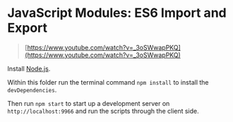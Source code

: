 # JavaScript Modules: ES6 Import and Export

> [https://www.youtube.com/watch?v=_3oSWwapPKQ](https://www.youtube.com/watch?v=_3oSWwapPKQ)

Install [Node.js](https://nodejs.org/).

Within this folder run the terminal command `npm install` to install the
`devDependencies`.

Then run `npm start` to start up a development server on `http://localhost:9966`
and run the scripts through the client side.
